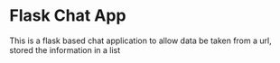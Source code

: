 # Flask Chat App

This is a flask based chat application to allow data be taken from a url, stored the information in a list